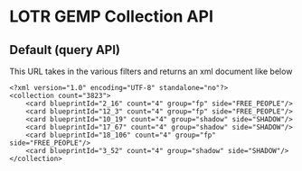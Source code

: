 # LOTR GEMP Collection API

## Default (query API)
This URL takes in the various filters and returns an xml document like below

```
<?xml version="1.0" encoding="UTF-8" standalone="no"?>
<collection count="3823">
	<card blueprintId="2_16" count="4" group="fp" side="FREE_PEOPLE"/>
	<card blueprintId="12_3" count="4" group="fp" side="FREE_PEOPLE"/>
	<card blueprintId="10_19" count="4" group="shadow" side="SHADOW"/>
	<card blueprintId="17_67" count="4" group="shadow" side="SHADOW"/>
	<card blueprintId="18_106" count="4" group="fp" side="FREE_PEOPLE"/>
	<card blueprintId="3_52" count="4" group="shadow" side="SHADOW"/>
</collection>
```


